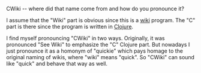 CWiki -- where did that name come from and how do you pronounce it?

I assume that the "Wiki" part is obvious since this is a [wiki](https://en.wikipedia.org/wiki/Wiki) program. The "C" part is there since the program is written in [Clojure](https://clojure.org/).

I find myself pronouncing "CWiki" in two ways. Originally, it was pronounced "See Wiki" to emphasize the "C" Clojure part. But nowadays I just pronounce it as a homonym of "quickie" which pays homage to the original naming of wikis, where "wiki" means "quick". So "CWiki" can sound like "quick" and behave that way as well.
